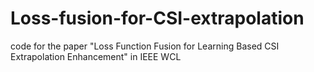 # Loss-fusion-for-CSI-extrapolation
code for the paper "Loss Function Fusion for Learning Based CSI Extrapolation Enhancement" in IEEE WCL
